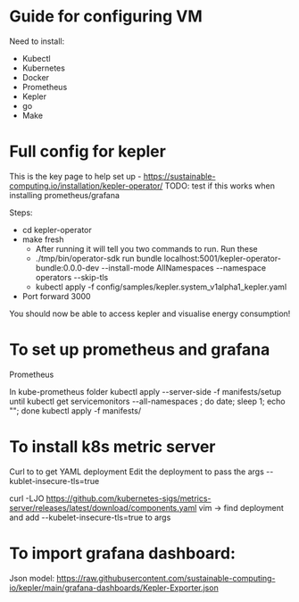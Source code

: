 # Guide for configuring VM

Need to install:
- Kubectl
- Kubernetes
- Docker
- Prometheus
- Kepler
- go
- Make

# Full config for kepler
This is the key page to help set up - https://sustainable-computing.io/installation/kepler-operator/
TODO: test if this works when installing prometheus/grafana

Steps:
 - cd kepler-operator
 - make fresh
     - After running it will tell you two commands to run. Run these
     - ./tmp/bin/operator-sdk run bundle localhost:5001/kepler-operator-bundle:0.0.0-dev --install-mode AllNamespaces --namespace operators --skip-tls
     - kubectl apply -f config/samples/kepler.system_v1alpha1_kepler.yaml
 - Port forward 3000

 You should now be able to access kepler and visualise energy consumption!


# To set up prometheus and grafana

Prometheus

In kube-prometheus folder
kubectl apply --server-side -f manifests/setup
    until kubectl get servicemonitors --all-namespaces ; do date; sleep 1; echo ""; done
kubectl apply -f manifests/

# To install k8s metric server
Curl to to get YAML deployment
Edit the deployment to pass the args --kublet-insecure-tls=true

curl -LJO https://github.com/kubernetes-sigs/metrics-server/releases/latest/download/components.yaml
vim -> find deployment and add --kubelet-insecure-tls=true to args


# To import grafana dashboard:
Json model: https://raw.githubusercontent.com/sustainable-computing-io/kepler/main/grafana-dashboards/Kepler-Exporter.json


